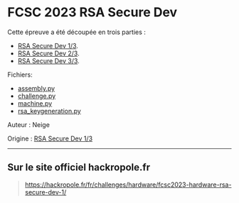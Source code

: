 # FCSC 2023 RSA Secure Dev

Cette épreuve a été découpée en trois parties :
- [RSA Secure Dev 1/3](README_1_3.md).
- [RSA Secure Dev 2/3](README_2_3.md).
- [RSA Secure Dev 3/3](README_3_3.md).

Fichiers:
- [assembly.py](assembly.py)
- [challenge.py](challenge.py)
- [machine.py](machine.py)
- [rsa_keygeneration.py](rsa_keygeneration.py)



Auteur : Neige

Origine : [RSA Secure Dev 1/3](https://hackropole.fr/fr/challenges/hardware/fcsc2023-hardware-rsa-secure-dev-1/)


-----------


## Sur le site officiel hackropole.fr
> https://hackropole.fr/fr/challenges/hardware/fcsc2023-hardware-rsa-secure-dev-1/